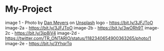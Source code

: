 # My-Project
image 1 - Photo by <a href="https://unsplash.com/@dmey503?utm_source=unsplash&utm_medium=referral&utm_content=creditCopyText">Dan Meyers</a> on <a href="https://unsplash.com/s/photos/mental-health?utm_source=unsplash&utm_medium=referral&utm_content=creditCopyText">Unsplash</a>
logo - https://bit.ly/3JFJToO
image-2a - https://bit.ly/3JFJToO
image-2b - https://bit.ly/3wORh9T
image-2c - https://bit.ly/3jp8iV4
image-2d - https://twitter.com/TR_ONTARIO/status/1182340654900363265/photo/1
image-2e - https://bit.ly/3YhqrTq